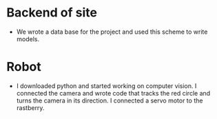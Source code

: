 # Backend of site
* We wrote a data base for the project and used this scheme to write models.  
# Robot
* I downloaded python and started working on computer vision. I connected the camera and wrote code that tracks the red circle and turns the camera in its direction. I connected a servo motor to the rastberry.
